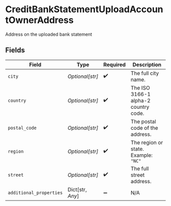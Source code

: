 # CreditBankStatementUploadAccountOwnerAddress

Address on the uploaded bank statement


## Fields

| Field                                | Type                                 | Required                             | Description                          |
| ------------------------------------ | ------------------------------------ | ------------------------------------ | ------------------------------------ |
| `city`                               | *Optional[str]*                      | :heavy_check_mark:                   | The full city name.                  |
| `country`                            | *Optional[str]*                      | :heavy_check_mark:                   | The ISO 3166-1 alpha-2 country code. |
| `postal_code`                        | *Optional[str]*                      | :heavy_check_mark:                   | The postal code of the address.      |
| `region`                             | *Optional[str]*                      | :heavy_check_mark:                   | The region or state.<br/>Example: `"NC"` |
| `street`                             | *Optional[str]*                      | :heavy_check_mark:                   | The full street address.             |
| `additional_properties`              | Dict[str, *Any*]                     | :heavy_minus_sign:                   | N/A                                  |